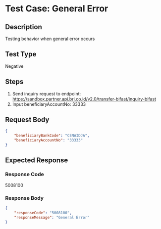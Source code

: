 # Test Case: General Error

## Description
Testing behavior when general error occurs

## Test Type
Negative

## Steps
1. Send inquiry request to endpoint: https://sandbox.partner.api.bri.co.id/v2.0/transfer-bifast/inquiry-bifast
2. Input beneficiaryAccountNo: 33333

## Request Body
```json
{
    "beneficiaryBankCode": "CENAIDJA",
    "beneficiaryAccountNo": "33333"
}
```

## Expected Response
### Response Code
5008100

### Response Body
```json
{
    "responseCode": "5008100",
    "responseMessage": "General Error"
}
```
